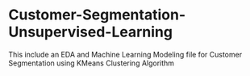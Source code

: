 # Customer-Segmentation-Unsupervised-Learning
This include an EDA and Machine Learning Modeling file for Customer Segmentation using KMeans Clustering Algorithm

